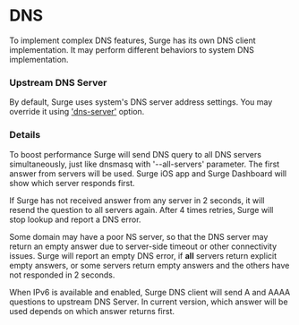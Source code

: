 # DNS

To implement complex DNS features, Surge has its own DNS client implementation. It may perform different behaviors to system DNS implementation.

### Upstream DNS Server

By default, Surge uses system's DNS server address settings. You may override it using ['dns-server'](/dns-override.md) option.

### Details

To boost performance Surge will send DNS query to all DNS servers simultaneously, just like dnsmasq with '--all-servers' parameter.  The first answer from servers will be used. Surge iOS app and Surge Dashboard will show which server responds first.

If Surge has not received answer from any server in 2 seconds, it will resend the question to all servers again. After 4 times retries, Surge will stop lookup and report a DNS error.

Some domain may have a poor NS server, so that the DNS server may return an empty answer due to server-side timeout or other connectivity issues. Surge will report an empty DNS error, if **all** servers return explicit empty answers, or some servers return empty answers and the others have not responded in 2 seconds.

When IPv6 is available and enabled, Surge DNS client will send A and AAAA questions to upstream DNS Server. In current version, which answer will be used depends on which answer returns first.


